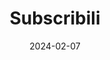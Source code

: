 ---  
layout: startup_page  
title: "Subscribili"  
id: "subscribili.com"  
permalink: "/subscribilisubscribili.com02072024/"  
website: "https://subscribili.com/"  
funding_round: "Seed"  
funding_amount: "$4.3M"  
investors: "Darby Group Companies, Vyne Dental, Gokul Rajaram, Krishna Raj Raja"  
about: "Subscribili offers subscription-based dental care plans, simplifying access to dental services and making them more affordable. Their technology integrates with existing EHR/PMS systems, creating a streamlined experience for both patients and providers. This model creates a win-win, improving access for consumers and providing predictable revenue for dental practices."  
markets: "Healthtech, Fintech, Dental, Point of Sale, Primary and Urgent Care"  
hq: "Austin, Texas, United States"  
founded_year: "2021"  
linkedin: "https://www.linkedin.com/company/subscribili"  
twitter: ""  
instagram: ""  
facebook: ""  
crunchbase: "https://www.crunchbase.com/organization/subscribili"  
pitchbook: ""  

date_display: "07-Feb-2024"  
date: "2024-02-07"

# SEO Optimization  
meta_title: "Subscribili - Seed Funding ($4.3M)"  
meta_description: "Subscribili, Subscribili offers subscription-based dental care plans, simplifying access to dental services and making them more affordable. Their technology integ..."  
meta_keywords: "Subscribili, Healthtech, Fintech, Dental, Point of Sale, Primary and Urgent Care, Seed funding"  
canonical_url: "https://startup.projectstartups.com/subscribilisubscribili.com02072024/"  
---